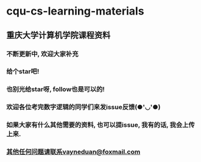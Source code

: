 # cqu-cs-learning-materials
## 重庆大学计算机学院课程资料
### 不断更新中, 欢迎大家补充
### 给个star吧!

### 也别光给star呀, follow也是可以的!

### 欢迎各位考完数字逻辑的同学们来发issue反馈(●'◡'●)

### 如果大家有什么其他需要的资料, 也可以提issue, 我有的话, 我会上传上来.

### 其他任何问题请联系vayneduan@foxmail.com
